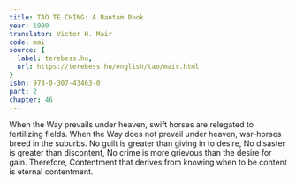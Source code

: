 ```yaml
---
title: TAO TE CHING: A Bantam Book
year: 1990
translator: Victor H. Mair
code: mai
source: {
  label: terebess.hu,
  url: https://terebess.hu/english/tao/mair.html
}
isbn: 978-0-307-43463-0
part: 2
chapter: 46
---
```

When the Way prevails under heaven,
swift horses are relegated to fertilizing fields.
When the Way does not prevail under heaven,
war-horses breed in the suburbs.
No guilt is greater than giving in to desire,
No disaster is greater than discontent,
No crime is more grievous than the desire for gain.
Therefore,
Contentment that derives from knowing when to be content is eternal contentment.